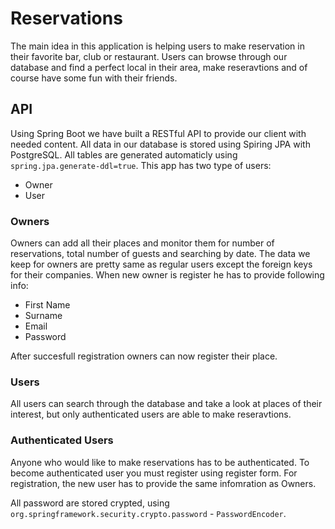 # Reservations
The main idea in this application is helping users to make reservation in their favorite bar, club or restaurant.
Users can browse through our database and find a perfect local in their area, make reseravtions and of course have some fun 
with their friends.
## API ##
Using Spring Boot we have built a RESTful API to provide our client with needed content. 
All data in our database is stored using Spiring JPA with PostgreSQL. 
All tables are generated automaticly using ``spring.jpa.generate-ddl=true``.
This app has two type of users: 
- Owner
- User
### Owners ###
Owners can add all their places and monitor them for number of reservations, total number of guests and searching by date.
The data we keep for owners are pretty same as regular users except the foreign keys for their companies.
When new owner is register he has to provide following info:
- First Name
- Surname
- Email
- Password

After succesfull registration owners can now register their place.
### Users ###
All users can search through the database and take a look at places of their interest, but only authenticated users are able to make reseravtions.

### Authenticated Users ###

Anyone who would like to make reservations has to be authenticated. To become authenticated user you must register using register form.
For registration, the new user has to provide the same infomration as Owners.

All password are stored crypted, using ``org.springframework.security.crypto.password`` - ``PasswordEncoder``.


